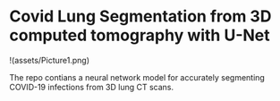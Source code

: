 # **Covid Lung Segmentation from 3D computed tomography with U-Net** 

!(assets/Picture1.png)

The repo contians a neural network model for accurately segmenting COVID-19 infections from 3D lung CT scans. 
